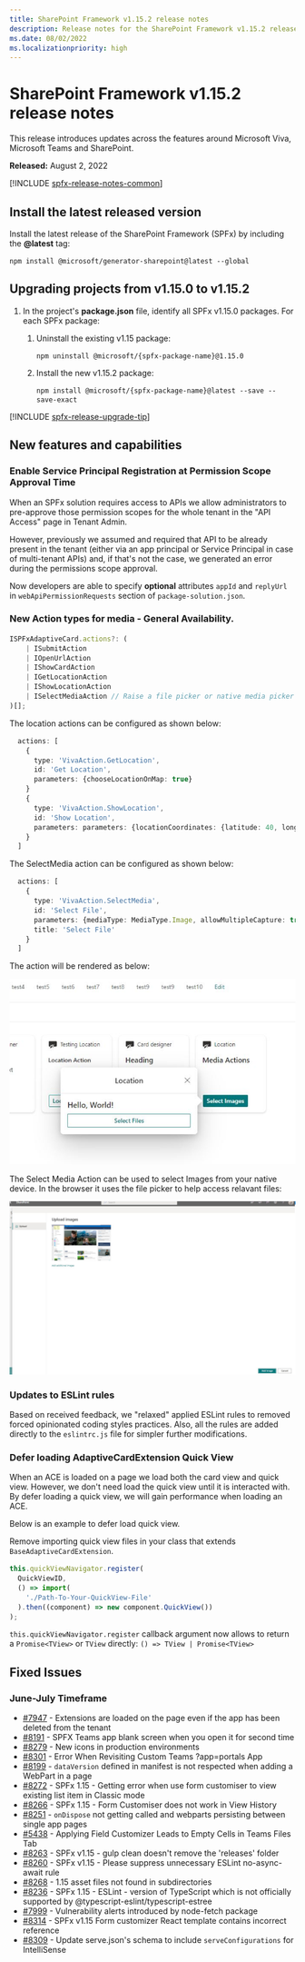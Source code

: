 ```yaml
---
title: SharePoint Framework v1.15.2 release notes
description: Release notes for the SharePoint Framework v1.15.2 release
ms.date: 08/02/2022
ms.localizationpriority: high
---
```

# SharePoint Framework v1.15.2 release notes

This release introduces updates across the features around Microsoft Viva, Microsoft Teams and SharePoint.

**Released:** August 2, 2022

[!INCLUDE [spfx-release-notes-common](../../includes/snippets/spfx-release-notes-common.md)]

## Install the latest released version

Install the latest release of the SharePoint Framework (SPFx) by including the **@latest** tag:

```console
npm install @microsoft/generator-sharepoint@latest --global
```

## Upgrading projects from v1.15.0 to v1.15.2

1. In the project's **package.json** file, identify all SPFx v1.15.0 packages. For each SPFx package:
    1. Uninstall the existing v1.15 package:

        ```console
        npm uninstall @microsoft/{spfx-package-name}@1.15.0
        ```

    2. Install the new v1.15.2 package:

        ```console
        npm install @microsoft/{spfx-package-name}@latest --save --save-exact
        ```

[!INCLUDE [spfx-release-upgrade-tip](../../includes/snippets/spfx-release-upgrade-tip.md)]

## New features and capabilities

### Enable Service Principal Registration at Permission Scope Approval Time
When an SPFx solution requires access to APIs we allow administrators to pre-approve those permission scopes for the whole tenant in the "API Access" page in Tenant Admin.

However, previously we assumed and required that API to be already present in the tenant (either via an app principal or Service Principal in case of multi-tenant APIs) and, if that's not the case, we generated an error during the permissions scope approval.

Now developers are able to specify **optional** attributes `appId` and `replyUrl` in `webApiPermissionRequests` section of `package-solution.json`.

### New Action types for media - General Availability.

```typescript
ISPFxAdaptiveCard.actions?: (
    | ISubmitAction
    | IOpenUrlAction
    | IShowCardAction
    | IGetLocationAction
    | IShowLocationAction
    | ISelectMediaAction // Raise a file picker or native media picker
)[];
```

The location actions can be configured as shown below:
```typescript
  actions: [
    {
      type: 'VivaAction.GetLocation',
      id: 'Get Location',
      parameters: {chooseLocationOnMap: true}
    }
    {
      type: 'VivaAction.ShowLocation',
      id: 'Show Location',
      parameters: parameters: {locationCoordinates: {latitude: 40, longitude: 40}}
    }
  ]
```

The SelectMedia action can be configured as shown below:
```typescript
  actions: [
    {
      type: 'VivaAction.SelectMedia',
      id: 'Select File',
      parameters: {mediaType: MediaType.Image, allowMultipleCapture: true, maxSizePerFile : 200000, supportedFileFormats: ['jpg']},
      title: 'Select File'
    }
  ]
```

The action will be rendered as below:


![Concepts](../images/release-notes/114/file-action.jpg)

The Select Media Action can be used to select Images from your native device. In the browser it uses the file picker to help access relavant files:

![Concepts](../images/release-notes/114/media-panel.jpg)


### Updates to ESLint rules
Based on received feedback, we "relaxed" applied ESLint rules to removed forced opinionated coding styles practices.
Also, all the rules are added directly to the `eslintrc.js` file for simpler further modifications.

### Defer loading AdaptiveCardExtension Quick View
When an ACE is loaded on a page we load both the card view and quick view. However, we don't need load the quick view until it is interacted with.
By defer loading a quick view, we will gain performance when loading an ACE.

Below is an example to defer load quick view.

Remove importing quick view files in your class that extends `BaseAdaptiveCardExtension`.

```typescript
this.quickViewNavigator.register(
  QuickViewID,
  () => import(
    './Path-To-Your-QuickView-File'
  ).then((component) => new component.QuickView())
);
```
`this.quickViewNavigator.register` callback argument now allows to return a `Promise<TView>` or `TView` directly: `() => TView | Promise<TView>`

## Fixed Issues

### June-July Timeframe

- [#7947](https://github.com/SharePoint/sp-dev-docs/issues/7947) - Extensions are loaded on the page even if the app has been deleted from the tenant
- [#8191](https://github.com/SharePoint/sp-dev-docs/issues/8191) - SPFX Teams app blank screen when you open it for second time
- [#8279](https://github.com/SharePoint/sp-dev-docs/issues/8279) - New icons in production environments
- [#8301](https://github.com/SharePoint/sp-dev-docs/issues/8301) - Error When Revisiting Custom Teams ?app=portals App
- [#8199](https://github.com/SharePoint/sp-dev-docs/issues/8199) - `dataVersion` defined in manifest is not respected when adding a WebPart in a page
- [#8272](https://github.com/SharePoint/sp-dev-docs/issues/8272) - SPFx 1.15 - Getting error when use form customiser to view existing list item in Classic mode
- [#8266](https://github.com/SharePoint/sp-dev-docs/issues/8266) - SPFx 1.15 - Form Customiser does not work in View History
- [#8251](https://github.com/SharePoint/sp-dev-docs/issues/8251) - `onDispose` not getting called and webparts persisting between single app pages
- [#5438](https://github.com/SharePoint/sp-dev-docs/issues/5438) - Applying Field Customizer Leads to Empty Cells in Teams Files Tab
- [#8263](https://github.com/SharePoint/sp-dev-docs/issues/8263) - SPFx v1.15 - gulp clean doesn't remove the 'releases' folder
- [#8260](https://github.com/SharePoint/sp-dev-docs/issues/8260) - SPFx v1.15 - Please suppress unnecessary ESLint no-async-await rule
- [#8268](https://github.com/SharePoint/sp-dev-docs/issues/8268) - 1.15 asset files not found in subdirectories
- [#8236](https://github.com/SharePoint/sp-dev-docs/issues/8236) - SPFx 1.15 - ESLint - version of TypeScript which is not officially supported by @typescript-eslint/typescript-estree
- [#7999](https://github.com/SharePoint/sp-dev-docs/issues/7999) - Vulnerability alerts introduced by node-fetch package
- [#8314](https://github.com/SharePoint/sp-dev-docs/issues/8314) - SPFx v1.15 Form customizer React template contains incorrect reference
- [#8309](https://github.com/SharePoint/sp-dev-docs/issues/8309) - Update serve.json's schema to include `serveConfigurations` for IntelliSense